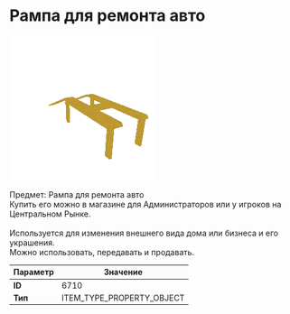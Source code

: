 # Рампа для ремонта авто

![Item Image](../img/6710.webp?raw=true)

Предмет: Рампа для ремонта авто<br>Купить его можно в магазине для Администраторов или у игроков на Центральном Рынке.<br><br>Используется для изменения внешнего вида дома или бизнеса и его украшения.<br>Можно использовать, передавать и продавать.


| Параметр | Значение |
|----------|----------|
| **ID** | 6710 |
| **Тип** | ITEM_TYPE_PROPERTY_OBJECT |

